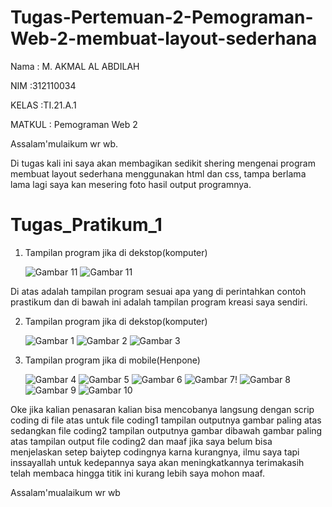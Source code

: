 # Tugas-Pertemuan-2-Pemograman-Web-2-membuat-layout-sederhana

Nama : M. AKMAL AL ABDILAH<p> 
NIM :312110034<p> 
KELAS :TI.21.A.1<p> 
MATKUL : Pemograman Web 2<p> 

Assalam'mulaikum wr wb. <p> 

Di tugas kali ini saya akan membagikan sedikit shering mengenai program membuat layout sederhana menggunakan html dan css, tampa berlama lama lagi saya kan mesering foto hasil output programnya.<p>


# Tugas_Pratikum_1


1. Tampilan program jika di dekstop(komputer)<p>
![Gambar 11](screenshoot/11.png)
![Gambar 11](screenshoot/12.JPG)

Di atas adalah tampilan program sesuai apa yang di perintahkan contoh prastikum dan di bawah ini adalah tampilan program kreasi saya sendiri.<p>

2. Tampilan program jika di dekstop(komputer)<p>
![Gambar 1](screenshoot/1.JPG)
![Gambar 2](screenshoot/2.JPG)
![Gambar 3](screenshoot/3.JPG)

3. Tampilan program jika di mobile(Henpone)<p>
![Gambar 4](screenshoot/4.JPG)
![Gambar 5](screenshoot/5.JPG)
![Gambar 6](screenshoot/6.JPG)
![Gambar 7](screenshoot/7.JPG)!
![Gambar 8](screenshoot/8.JPG)
![Gambar 9](screenshoot/9.JPG)
![Gambar 10](screenshoot/10.JPG)

Oke jika kalian penasaran kalian bisa mencobanya langsung dengan scrip coding di file atas untuk file coding1 tampilan outputnya gambar paling atas sedangkan file coding2 tampilan outputnya gambar dibawah gambar paling atas tampilan output file coding2 dan maaf jika saya belum bisa menjelaskan setep baiytep codingnya karna kurangnya, ilmu saya tapi inssayallah untuk kedepannya saya akan meningkatkannya terimakasih telah membaca hingga titik ini kurang lebih saya mohon maaf.<p>

Assalam'mualaikum wr wb<p>



